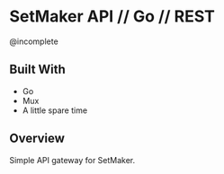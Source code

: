# SetMaker API // Go // REST
@incomplete

## Built With
* Go
* Mux
* A little spare time

## Overview
Simple API gateway for SetMaker.


